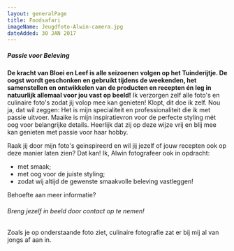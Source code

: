 ```yaml
---
layout: generalPage
title: Foodsafari
imageName: Jeugdfoto-Alwin-camera.jpg
dateAdded: 30 JAN 2017
---
```


##### Passie voor Beleving

**De kracht van Bloei en Leef is alle seizoenen volgen op het Tuinderijtje. De oogst wordt geschonken en gebruikt tijdens de weekenden, het samenstellen en ontwikkelen van de producten en recepten én leg in natuurlijk allemaal voor jou vast op beeld!**
Ik verzorgen zelf alle foto's en culinaire foto's zodat jij volop mee kan genieten! Klopt, dit doe ik zelf. Nou ja, dat wil zeggen: Het is mijn specialiteit en professionaliteit die ik met passie uitvoer. Maaike is mijn inspiratievron voor de perfecte styling mét oog voor belangrijke details. Heerlijk dat zij op deze wijze vrij en blij mee kan genieten met passie voor haar hobby.

Raak jij door mijn foto's geinspireerd en wil jij jezelf of jouw recepten ook op deze manier laten zien? Dat kan! Ik, Alwin fotografeer ook in opdracht:

* met smaak;
* met oog voor de juiste styling;
* zodat wij altijd de gewenste smaakvolle beleving vastleggen!


Behoefte aan meer informatie?

###### Breng jezelf in beeld door contact op te nemen!
Zoals je op onderstaande foto ziet, culinaire fotografie zat er bij mij al van jongs af aan in.
